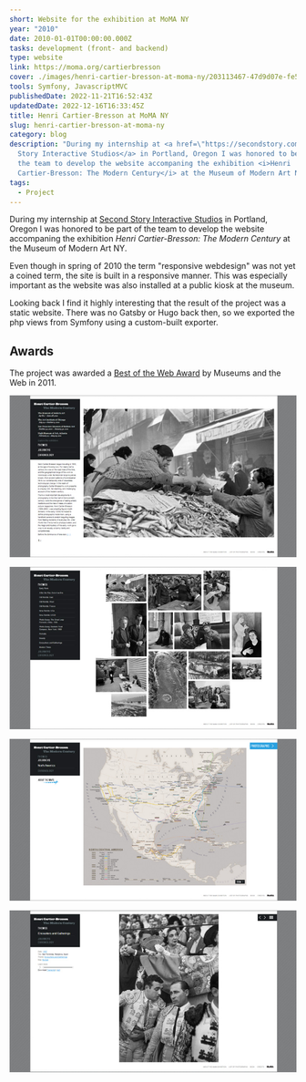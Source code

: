 ```yaml
---
short: Website for the exhibition at MoMA NY
year: "2010"
date: 2010-01-01T00:00:00.000Z
tasks: development (front- and backend)
type: website
link: https://moma.org/cartierbresson
cover: ./images/henri-cartier-bresson-at-moma-ny/203113467-47d9d07e-fe5e-470d-ac15-87be610cd6a0.jpg
tools: Symfony, JavascriptMVC
publishedDate: 2022-11-21T16:52:43Z
updatedDate: 2022-12-16T16:33:45Z
title: Henri Cartier-Bresson at MoMA NY
slug: henri-cartier-bresson-at-moma-ny
category: blog
description: "During my internship at <a href=\"https://secondstory.com\">Second
  Story Interactive Studios</a> in Portland, Oregon I was honored to be part of
  the team to develop the website accompaning the exhibition <i>Henri
  Cartier-Bresson: The Modern Century</i> at the Museum of Modern Art NY.\r"
tags:
  - Project
---
```



During my internship at <a href="https://secondstory.com">Second Story Interactive Studios</a> in Portland, Oregon I was honored to be part of the team to develop the website accompaning the exhibition <i>Henri Cartier-Bresson: The Modern Century</i> at the Museum of Modern Art NY.

Even though in spring of 2010 the term "responsive webdesign" was not yet a coined term, the site is built in a responsive manner. This was especially important as the website was also installed at a public kiosk at the museum.

Looking back I find it highly interesting that the result of the project was a static website. There was no Gatsby or Hugo back then, so we exported the php views from Symfony using a custom-built exporter.

## Awards
The project was awarded a [Best of the Web Award](https://en.wikipedia.org/wiki/Best_of_the_Web_awards#2011) by Museums and the Web in 2011.

![MoMA_01](./images/henri-cartier-bresson-at-moma-ny/203113467-47d9d07e-fe5e-470d-ac15-87be610cd6a0.jpg)

![MoMA_02](./images/henri-cartier-bresson-at-moma-ny/203113473-67ab91ae-e5a3-4881-996d-20d3ada6bfe8.jpg)

![MoMA_03](./images/henri-cartier-bresson-at-moma-ny/203113477-bba53451-05b3-47c5-b77f-8d04c2ca8da7.jpg)

![MoMA_04](./images/henri-cartier-bresson-at-moma-ny/203113479-94358b0c-fb9c-4b63-b18d-d70a0e877c3c.jpg)
